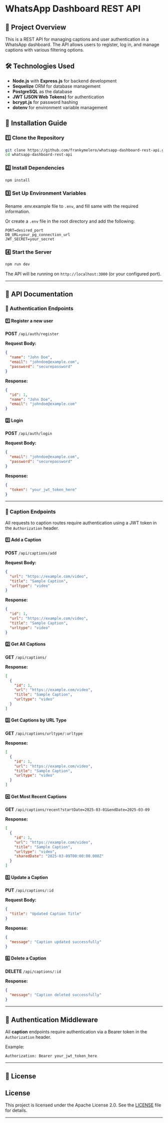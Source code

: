 # WhatsApp Dashboard REST API

## 📌 Project Overview
This is a REST API for managing captions and user authentication in a WhatsApp dashboard. The API allows users to register, log in, and manage captions with various filtering options.

## 🛠️ Technologies Used
- **Node.js** with **Express.js** for backend development
- **Sequelize** ORM for database management
- **PostgreSQL** as the database 
- **JWT (JSON Web Tokens)** for authentication
- **bcrypt.js** for password hashing
- **dotenv** for environment variable management

## 🚀 Installation Guide

### 1️⃣ Clone the Repository
```bash
git clone https://github.com/frankymelero/whatsapp-dashboard-rest-api.git
cd whatsapp-dashboard-rest-api
```

### 2️⃣ Install Dependencies
```bash
npm install
```

### 3️⃣ Set Up Environment Variables

Rename .env.example file to `.env`, and fill same with the required information.

Or create a `.env` file in the root directory and add the following:
```
PORT=desired_port
DB_URL=your_pg_connection_url
JWT_SECRET=your_secret
```

### 4️⃣ Start the Server
```bash
npm run dev
```

The API will be running on `http://localhost:3000` (or your configured port).

---

## 📖 API Documentation
### 🔑 Authentication Endpoints
#### 1️⃣ Register a new user
**POST** `/api/auth/register`

**Request Body:**
```json
{
  "name": "John Doe",
  "email": "johndoe@example.com",
  "password": "securepassword"
}
```

**Response:**
```json
{
  "id": 1,
  "name": "John Doe",
  "email": "johndoe@example.com"
}
```

#### 2️⃣ Login
**POST** `/api/auth/login`

**Request Body:**
```json
{
  "email": "johndoe@example.com",
  "password": "securepassword"
}
```

**Response:**
```json
{
  "token": "your_jwt_token_here"
}
```

---

### 📝 Caption Endpoints
All requests to caption routes require authentication using a JWT token in the `Authorization` header.

#### 1️⃣ Add a Caption
**POST** `/api/captions/add`

**Request Body:**
```json
{
  "url": "https://example.com/video",
  "title": "Sample Caption",
  "urltype": "video"
}
```

**Response:**
```json
{
  "id": 1,
  "url": "https://example.com/video",
  "title": "Sample Caption",
  "urltype": "video"
}
```

#### 2️⃣ Get All Captions
**GET** `/api/captions/`

**Response:**
```json
[
  {
    "id": 1,
    "url": "https://example.com/video",
    "title": "Sample Caption",
    "urltype": "video"
  }
]
```

#### 3️⃣ Get Captions by URL Type
**GET** `/api/captions/urltype/:urltype`

**Response:**
```json
[
  {
    "id": 1,
    "url": "https://example.com/video",
    "title": "Sample Caption",
    "urltype": "video"
  }
]
```

#### 4️⃣ Get Most Recent Captions
**GET** `/api/captions/recent?startDate=2025-03-01&endDate=2025-03-09`

**Response:**
```json
[
  {
    "id": 1,
    "url": "https://example.com/video",
    "title": "Sample Caption",
    "urltype": "video",
    "sharedDate": "2025-03-09T00:00:00.000Z"
  }
]
```

#### 5️⃣ Update a Caption
**PUT** `/api/captions/:id`

**Request Body:**
```json
{
  "title": "Updated Caption Title"
}
```

**Response:**
```json
{
  "message": "Caption updated successfully"
}
```

#### 6️⃣ Delete a Caption
**DELETE** `/api/captions/:id`

**Response:**
```json
{
  "message": "Caption deleted successfully"
}
```

---

## 🔐 Authentication Middleware
All **caption** endpoints require authentication via a Bearer token in the `Authorization` header.

Example:
```
Authorization: Bearer your_jwt_token_here
```

---

## 📜 License
## License

This project is licensed under the Apache License 2.0. See the [LICENSE](LICENSE) file for details.

---


